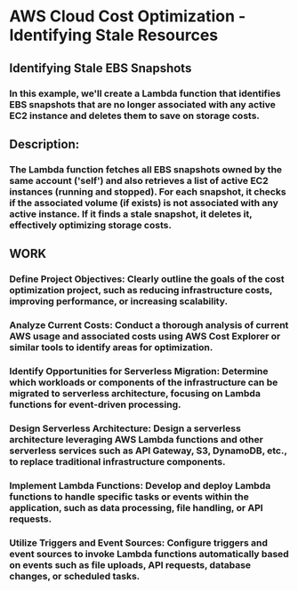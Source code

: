 # AWS Cloud Cost Optimization - Identifying Stale Resources
<h2>Identifying Stale EBS Snapshots</h2>
<h3>In this example, we'll create a Lambda function that identifies EBS snapshots that are no longer associated with any active EC2 instance and deletes them to save on storage costs.</h3>
<h2>Description:</h2>
<h3>The Lambda function fetches all EBS snapshots owned by the same account ('self') and also retrieves a list of active EC2 instances (running and stopped). For each snapshot, it checks if the associated volume (if exists) is not associated with any active instance. If it finds a stale snapshot, it deletes it, effectively optimizing storage costs.</h3>

<h2>WORK</h2>
<h3>Define Project Objectives: Clearly outline the goals of the cost optimization project, such as reducing infrastructure costs, improving performance, or increasing scalability.</h3>
<h3>Analyze Current Costs: Conduct a thorough analysis of current AWS usage and associated costs using AWS Cost Explorer or similar tools to identify areas for optimization.</h3>
<h3>Identify Opportunities for Serverless Migration: Determine which workloads or components of the infrastructure can be migrated to serverless architecture, focusing on Lambda functions for event-driven processing.</h3>
<h3>Design Serverless Architecture: Design a serverless architecture leveraging AWS Lambda functions and other serverless services such as API Gateway, S3, DynamoDB, etc., to replace traditional infrastructure components.</h3>
<h3>Implement Lambda Functions: Develop and deploy Lambda functions to handle specific tasks or events within the application, such as data processing, file handling, or API requests.</h3>
<h3>Utilize Triggers and Event Sources: Configure triggers and event sources to invoke Lambda functions automatically based on events such as file uploads, API requests, database changes, or scheduled tasks.</h3>
